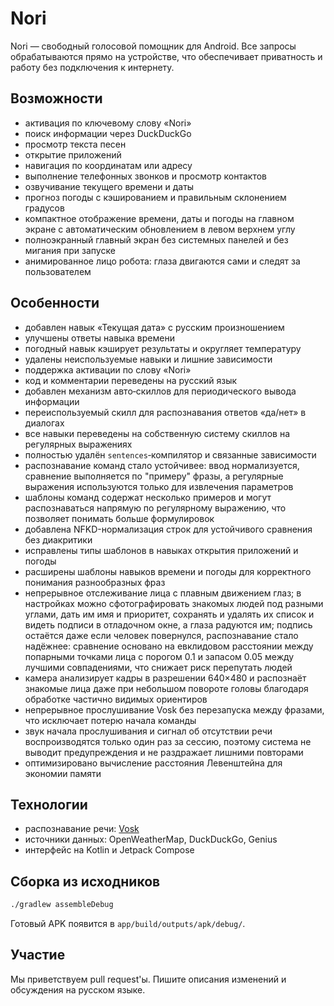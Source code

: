 # Nori

Nori — свободный голосовой помощник для Android. Все запросы обрабатываются прямо на устройстве, что обеспечивает приватность и работу без подключения к интернету.

## Возможности

- активация по ключевому слову «Nori»
- поиск информации через DuckDuckGo
- просмотр текста песен
- открытие приложений
- навигация по координатам или адресу
- выполнение телефонных звонков и просмотр контактов
- озвучивание текущего времени и даты
- прогноз погоды с кэшированием и правильным склонением градусов
- компактное отображение времени, даты и погоды на главном экране с автоматическим обновлением в левом верхнем углу
- полноэкранный главный экран без системных панелей и без мигания при запуске
- анимированное лицо робота: глаза двигаются сами и следят за пользователем

## Особенности

- добавлен навык «Текущая дата» с русским произношением
- улучшены ответы навыка времени
- погодный навык кэширует результаты и округляет температуру
- удалены неиспользуемые навыки и лишние зависимости
- поддержка активации по слову «Nori»
- код и комментарии переведены на русский язык
- добавлен механизм авто‑скиллов для периодического вывода информации
- переиспользуемый скилл для распознавания ответов «да/нет» в диалогах
- все навыки переведены на собственную систему скиллов на регулярных выражениях
- полностью удалён `sentences`‑компилятор и связанные зависимости
- распознавание команд стало устойчивее: ввод нормализуется, сравнение выполняется по "примеру" фразы, а регулярные выражения используются только для извлечения параметров
- шаблоны команд содержат несколько примеров и могут распознаваться напрямую по регулярному выражению, что позволяет понимать больше формулировок
- добавлена NFKD-нормализация строк для устойчивого сравнения без диакритики
- исправлены типы шаблонов в навыках открытия приложений и погоды
- расширены шаблоны навыков времени и погоды для корректного понимания разнообразных фраз
- непрерывное отслеживание лица с плавным движением глаз; в настройках можно сфотографировать знакомых людей под разными углами, дать им имя и приоритет, сохранять и удалять их список и видеть подписи в отладочном окне, а глаза радуются им; подпись остаётся даже если человек повернулся, распознавание стало надёжнее: сравнение основано на евклидовом расстоянии между попарными точками лица с порогом 0.1 и запасом 0.05 между лучшими совпадениями, что снижает риск перепутать людей
- камера анализирует кадры в разрешении 640×480 и распознаёт знакомые лица даже при небольшом повороте головы благодаря обработке частично видимых ориентиров
- непрерывное прослушивание Vosk без перезапуска между фразами, что исключает потерю начала команды
- звук начала прослушивания и сигнал об отсутствии речи воспроизводятся только один раз за сессию, поэтому система не выводит предупреждения и не раздражает лишними повторами
- оптимизировано вычисление расстояния Левенштейна для экономии памяти

## Технологии

- распознавание речи: [Vosk](https://github.com/alphacep/vosk-api)
- источники данных: OpenWeatherMap, DuckDuckGo, Genius
- интерфейс на Kotlin и Jetpack Compose

## Сборка из исходников

```bash
./gradlew assembleDebug
```

Готовый APK появится в `app/build/outputs/apk/debug/`.

## Участие

Мы приветствуем pull request'ы. Пишите описания изменений и обсуждения на русском языке.
